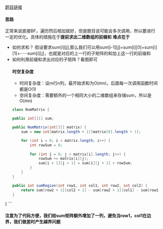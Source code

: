 [题目链接](https://leetcode-cn.com/problems/O4NDxx/)

#### 思路
正常来说直接BF，遍历然后相加就好，但是题目说可能会多次调用，所以要进行一定的优化。具体的措施在于**提前求出二维数组的前缀和**
**难点在于**
+ 如何求和？ 假设要求sum[i][j],那么我们可以用sum[i-1][j]+sum[i][0]+sum[i][1]+······sum[i][j]，也就是对应的上一行的子矩阵的和加上这一行的前缀和
+ 如何利用前缀和求出对应的子矩阵？看图即可
    #### 时空复杂度
    + 时间复杂度：设m行n列，最开始求和为O(mn)，后面每一次调用函数时间都是O(1)
    + 空间复杂度：需要额外的一个相同大小的二维数组来存储sum，所以是O(mn)
    ```java
    class NumMatrix {

    public int[][] sum;

    public NumMatrix(int[][] matrix) {
        sum = new int[matrix.length + 1][matrix[0].length + 1];

        for (int i = 0; i < matrix.length; i++) {
            int rowSum = 0;
            
            for (int j = 0; j < matrix[i].length; j++) {
                rowSum += matrix[i][j];
                sum[i + 1][j + 1] = sum[i][j + 1] + rowSum;
            }
        }
    }

    public int sumRegion(int row1, int col1, int row2, int col2) {
        return sum[row2 + 1][col2 + 1] - sum[row2 + 1][col1] - sum[row1][col2 + 1] + sum[row1][col1];
    }
}
    ```
#### 注意为了代码方便，我们给sum矩阵额外增加了一列，避免当row1，col1在边界，我们做差时产生越界问题